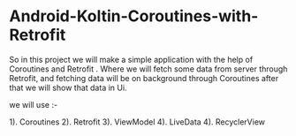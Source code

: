 # Android-Koltin-Coroutines-with-Retrofit

So in this project we will make a simple application with the help of Coroutines and Retrofit . Where we will fetch some data from server through Retrofit, and fetching data will be on background through Coroutines after that we will show that data in Ui.

we will use :-

1). Coroutines
2). Retrofit
3). ViewModel
4). LiveData
4). RecyclerView
